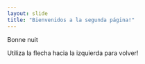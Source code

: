 ```yaml
---
layout: slide
title: "Bienvenidos a la segunda página!"
---
```

<p>Bonne nuit<p>
Utiliza la flecha hacia la izquierda para volver!
